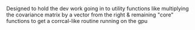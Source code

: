 Designed to hold the dev work going in to utility functions like
multiplying the covariance matrix by a vector from the right & 
remaining "core" functions to get a corrcal-like routine running
on the gpu